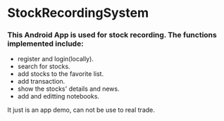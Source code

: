 # StockRecordingSystem

### This Android App is used for stock recording. The functions implemented include:

- register and login(locally).
- search for stocks.
- add stocks to the favorite list.
- add transaction.
- show the stocks' details and news.
- add and editting notebooks.

It just is an app demo, can not be use to real trade.
